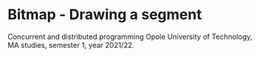# Bitmap - Drawing a segment
Concurrent and distributed programming
Opole University of Technology, MA studies, semester 1, year 2021/22.

